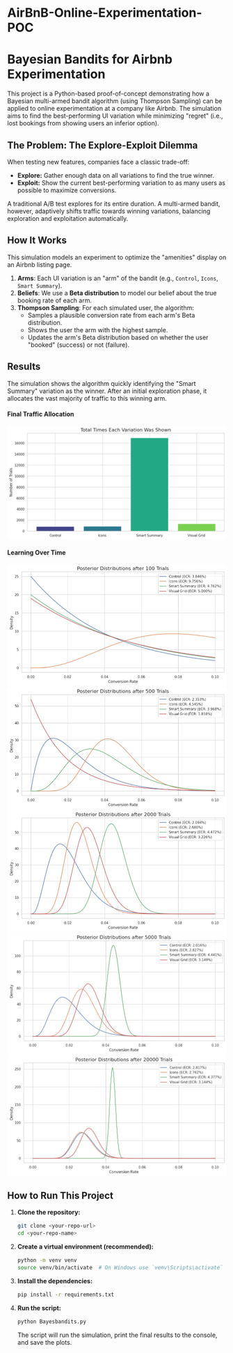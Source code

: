 # AirBnB-Online-Experimentation-POC

# Bayesian Bandits for Airbnb Experimentation

This project is a Python-based proof-of-concept demonstrating how a Bayesian multi-armed bandit algorithm (using Thompson Sampling) can be applied to online experimentation at a company like Airbnb. The simulation aims to find the best-performing UI variation while minimizing "regret" (i.e., lost bookings from showing users an inferior option).

## The Problem: The Explore-Exploit Dilemma

When testing new features, companies face a classic trade-off:
* **Explore:** Gather enough data on all variations to find the true winner.
* **Exploit:** Show the current best-performing variation to as many users as possible to maximize conversions.

A traditional A/B test explores for its entire duration. A multi-armed bandit, however, adaptively shifts traffic towards winning variations, balancing exploration and exploitation automatically.

## How It Works

This simulation models an experiment to optimize the "amenities" display on an Airbnb listing page.

1.  **Arms**: Each UI variation is an "arm" of the bandit (e.g., `Control`, `Icons`, `Smart Summary`).
2.  **Beliefs**: We use a **Beta distribution** to model our belief about the true booking rate of each arm.
3.  **Thompson Sampling**: For each simulated user, the algorithm:
    * Samples a plausible conversion rate from each arm's Beta distribution.
    * Shows the user the arm with the highest sample.
    * Updates the arm's Beta distribution based on whether the user "booked" (success) or not (failure).

## Results
The simulation shows the algorithm quickly identifying the "Smart Summary" variation as the winner. After an initial exploration phase, it allocates the vast majority of traffic to this winning arm.

#### Final Traffic Allocation
![Final Traffic Allocation](final_allocation.png)

#### Learning Over Time
![Posterior Distributions](distribution_trial_100.png)
![Posterior Distributions](distribution_trial_500.png)
![Posterior Distributions](distribution_trial_2000.png)
![Posterior Distributions](distribution_trial_5000.png)
![Posterior Distributions](distribution_trial_20000.png)

## How to Run This Project

1.  **Clone the repository:**
    ```bash
    git clone <your-repo-url>
    cd <your-repo-name>
    ```

2.  **Create a virtual environment (recommended):**
    ```bash
    python -m venv venv
    source venv/bin/activate  # On Windows use `venv\Scripts\activate`
    ```

3.  **Install the dependencies:**
    ```bash
    pip install -r requirements.txt
    ```

4.  **Run the script:**
    ```bash
    python Bayesbandits.py
    ```
    The script will run the simulation, print the final results to the console, and save the plots.

